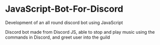 # JavaScript-Bot-For-Discord
Development of an all round discord bot using JavaScript

Discord bot made from Discord JS, able to stop and play music using the commands in Discord, and greet user into the guild
